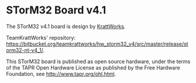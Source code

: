 STorM32 Board v4.1
==================

The STorM32 v4.1 board is design by [KrattWorks](https://www.krattworks.com/).

TeamKrattWorks' repository: https://bitbucket.org/teamkrattworks/hw_storm32_v4/src/master/release/storm32-nt-v4_1/.

This STorM32 board is published as open source hardware, under the terms of the TAPR Open Hardware License as published by the Free Hardware Foundation, see http://www.tapr.org/ohl.html.

